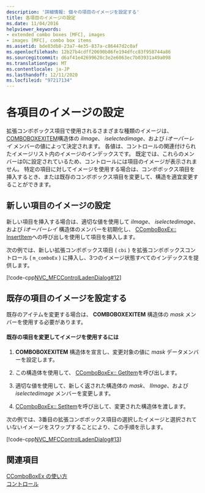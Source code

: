```yaml
---
description: '詳細情報: 個々の項目のイメージを設定する'
title: 各項目のイメージの設定
ms.date: 11/04/2016
helpviewer_keywords:
- extended combo boxes [MFC], images
- images [MFC], combo box items
ms.assetid: bde83db8-23a7-4e35-837a-c86447d2c0af
ms.openlocfilehash: 12b27b4cdff20690b86fe194dfcc83f958744a86
ms.sourcegitcommit: d6af41e42699628c3e2e6063ec7b03931a49a098
ms.translationtype: MT
ms.contentlocale: ja-JP
ms.lasthandoff: 12/11/2020
ms.locfileid: "97217134"
---
```

# <a name="setting-the-images-for-an-individual-item"></a>各項目のイメージの設定

拡張コンボボックス項目で使用されるさまざまな種類のイメージは、 [COMBOBOXEXITEM](/windows/win32/api/commctrl/ns-commctrl-comboboxexitemw)構造体の *iImage*、 *iselectedimage*、および *iオーバーレイ* メンバーの値によって決定されます。 各値は、コントロールの関連付けられたイメージリスト内のイメージのインデックスです。 既定では、これらのメンバーは0に設定されているため、コントロールには項目のイメージが表示されません。 特定の項目に対してイメージを使用する場合は、コンボボックス項目を挿入するとき、または既存のコンボボックス項目を変更して、構造を適宜変更することができます。

## <a name="setting-the-image-for-a-new-item"></a>新しい項目のイメージの設定

新しい項目を挿入する場合は、適切な値を使用して *iImage*、 *iselectedimage*、および *iオーバーレイ* 構造体のメンバーを初期化し、 [CComboBoxEx:: InsertItem](../mfc/reference/ccomboboxex-class.md#insertitem)への呼び出しを使用して項目を挿入します。

次の例では、新しい拡張コンボボックス項目 ( `cbi` ) を拡張コンボボックスコントロール ( `m_comboEx` ) に挿入し、3つのイメージ状態すべてのインデックスを提供します。

[!code-cpp[NVC_MFCControlLadenDialog#12](../mfc/codesnippet/cpp/setting-the-images-for-an-individual-item_1.cpp)]

## <a name="setting-the-image-for-an-existing-item"></a>既存の項目のイメージを設定する

既存のアイテムを変更する場合は、 **COMBOBOXEXITEM** 構造体の *mask* メンバーを使用する必要があります。

#### <a name="to-modify-an-existing-item-to-use-images"></a>既存の項目を変更してイメージを使用するには

1. **COMBOBOXEXITEM** 構造体を宣言し、変更対象の値に *mask* データメンバーを設定します。

1. この構造体を使用して、 [CComboBoxEx:: GetItem](../mfc/reference/ccomboboxex-class.md#getitem)を呼び出します。

1. 適切な値を使用して、新しく返された構造体の *mask*、 *IImage*、および *iselectedimage* メンバーを変更します。

1. [CComboBoxEx:: SetItem](../mfc/reference/ccomboboxex-class.md#setitem)を呼び出して、変更された構造体を渡します。

次の例では、3番目の拡張コンボボックス項目の選択したイメージと選択されていないイメージをスワップすることにより、この手順を示します。

[!code-cpp[NVC_MFCControlLadenDialog#13](../mfc/codesnippet/cpp/setting-the-images-for-an-individual-item_2.cpp)]

## <a name="see-also"></a>関連項目

[CComboBoxEx の使い方](../mfc/using-ccomboboxex.md)<br/>
[コントロール](../mfc/controls-mfc.md)
